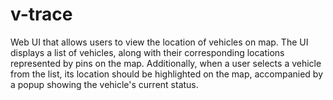 # v-trace
Web UI that allows users to view the location of vehicles on map.
The UI displays a list of vehicles, along with their corresponding locations represented by pins on the map. Additionally, when a user selects a vehicle from the list, its
location should be highlighted on the map, accompanied by a popup showing the vehicle's current status.
